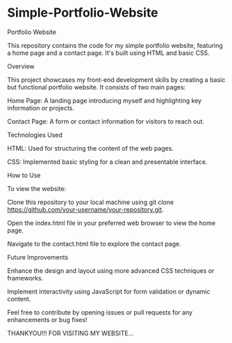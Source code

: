 # Simple-Portfolio-Website

Portfolio Website

This repository contains the code for my simple portfolio website, featuring a home page and a contact page. It's built using HTML and basic CSS.

Overview

This project showcases my front-end development skills by creating a basic but functional portfolio website. It consists of two main pages:

Home Page: A landing page introducing myself and highlighting key information or projects.

Contact Page: A form or contact information for visitors to reach out.

Technologies Used

HTML: Used for structuring the content of the web pages.

CSS: Implemented basic styling for a clean and presentable interface.

How to Use

To view the website:

Clone this repository to your local machine using git clone https://github.com/your-username/your-repository.git.

Open the index.html file in your preferred web browser to view the home page.

Navigate to the contact.html file to explore the contact page.

Future Improvements

Enhance the design and layout using more advanced CSS techniques or frameworks.

Implement interactivity using JavaScript for form validation or dynamic content.

Feel free to contribute by opening issues or pull requests for any enhancements or bug fixes!

THANKYOU!!! FOR VISITING MY WEBSITE...





